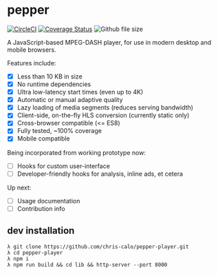 # pepper

[![CircleCI](https://circleci.com/gh/chris-calo/pepper-player.svg?style=shield&circle-token=0c5dc10e0b028da9d6e882f19944f7fd21ae318c)](https://circleci.com/gh/chris-calo/pepper-player)
[![Coverage Status](https://coveralls.io/repos/github/chris-calo/pepper-player/badge.svg?branch=master&t=dP79wl)](https://coveralls.io/github/chris-calo/pepper-player?branch=master)
![Github file size](http://shields.git.vulcanca.com/github/size/chris-calo/pepper-player/lib/pepper.js.gz.svg)

A JavaScript-based MPEG-DASH player, for use in modern desktop and mobile
browsers.

Features include:

- [x] Less than 10 KB in size
- [x] No runtime dependencies
- [x] Ultra low-latency start times (even up to 4K)
- [x] Automatic or manual adaptive quality
- [x] Lazy loading of media segments (reduces serving bandwidth)
- [x] Client-side, on-the-fly HLS conversion (currently static only)
- [x] Cross-browser compatible (<= ES8)
- [x] Fully tested, ~100% coverage
- [x] Mobile compatible

Being incorporated from working prototype now:
- [ ] Hooks for custom user-interface
- [ ] Developer-friendly hooks for analysis, inline ads, et cetera

Up next:
- [ ] Usage documentation
- [ ] Contribution info

## dev installation
```
λ git clone https://github.com/chris-calo/pepper-player.git
λ cd pepper-player
λ npm i
λ npm run build && cd lib && http-server --port 8000
```
